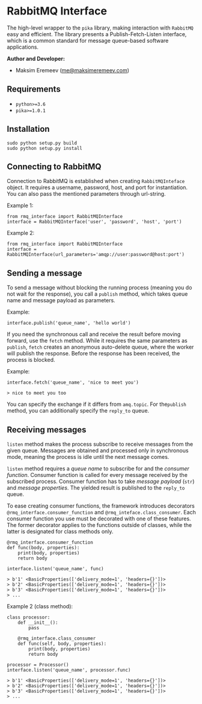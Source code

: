 # RabbitMQ Interface

The high-level wrapper to the `pika` library, making interaction with `RabbitMQ` easy and efficient. The library presents a Publish-Fetch-Listen interface, which is a common standard for message queue-based software applications. 

**Author and Developer:**

- Maksim Eremeev (me@maksimeremeev.com)

## Requirements

- ```python>=3.6```
- ```pika>=1.0.1```


## Installation

```
sudo python setup.py build
sudo python setup.py install
```

## Connecting to RabbitMQ

Connection to RabbitMQ is established when creating `RabbitMQInteface` object. It requires a username, password, host, and port for instantiation. You can also pass the mentioned parameters through url-string.

Example 1:

```
from rmq_interface import RabbitMQInterface
interface = RabbitMQInterface('user', 'password', 'host', 'port')
```

Example 2:

```
from rmq_interface import RabbitMQInterface
interface = RabbitMQInterface(url_parameters='amqp://user:password@host:port')
```

## Sending a message

To send a message without blocking the running process (meaning you do not wait for the response), you call a `publish` method, which takes queue name and message payload as parameters.

Example:

```
interface.publish('queue_name', 'hello world')
```

If you need the synchronous call and receive the result before moving forward, use the `fetch` method. While it requires the same parameters as `publish`, `fetch` creates an anonymous auto-delete queue, where the worker will publish the response. Before the response has been received, the process is blocked. 

Example:

```
interface.fetch('queue_name', 'nice to meet you')

> nice to meet you too
```

You can specify the exchange if it differs from `amq.topic`. For the`publish` method, you can additionally specify the `reply_to` queue.

## Receiving messages

`listen` method makes the process subscribe to receive messages from the given queue. Messages are obtained and processed only in synchronous mode, meaning the process is idle until the next message comes.

`listen` method requires a *queue name* to subscribe for and the *consumer function*. Consumer function is called for every message received by the subscribed process. Consumer function has to take *message payload* (`str`) and *message properties*. The yielded result is published to the `reply_to` queue. 

To ease creating consumer functions, the framework introduces decorators `@rmq_interface.consumer_function` and `@rmq_inteface.class_consumer`. Each consumer function you use must be decorated with one of these features. The former decorator applies to the functions outside of classes, while the latter is designated for class methods only.

```
@rmq_interface.consumer_function
def func(body, properties):
    print(body, properties)
    return body

interface.listen('queue_name', func)

> b'1' <BasicProperties(['delivery_mode=1', 'headers={}'])>
> b'2' <BasicProperties(['delivery_mode=1', 'headers={}'])>
> b'3' <BasicProperties(['delivery_mode=1', 'headers={}'])>
> ...
```

Example 2 (class method): 

```
class processor:
    def __init__():
        pass
    
    @rmq_interface.class_consumer
    def func(self, body, properties):
        print(body, properties)
        return body

processor = Processor()
interface.listen('queue_name', processor.func)

> b'1' <BasicProperties(['delivery_mode=1', 'headers={}'])>
> b'2' <BasicProperties(['delivery_mode=1', 'headers={}'])>
> b'3' <BasicProperties(['delivery_mode=1', 'headers={}'])>
> ...
```
